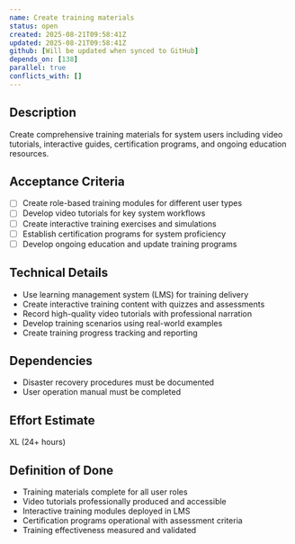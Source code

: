 ```yaml
---
name: Create training materials
status: open
created: 2025-08-21T09:58:41Z
updated: 2025-08-21T09:58:41Z
github: [Will be updated when synced to GitHub]
depends_on: [138]
parallel: true
conflicts_with: []
---
```


## Description
Create comprehensive training materials for system users including video tutorials, interactive guides, certification programs, and ongoing education resources.

## Acceptance Criteria
- [ ] Create role-based training modules for different user types
- [ ] Develop video tutorials for key system workflows
- [ ] Create interactive training exercises and simulations
- [ ] Establish certification programs for system proficiency
- [ ] Develop ongoing education and update training programs

## Technical Details
- Use learning management system (LMS) for training delivery
- Create interactive training content with quizzes and assessments
- Record high-quality video tutorials with professional narration
- Develop training scenarios using real-world examples
- Create training progress tracking and reporting

## Dependencies
- Disaster recovery procedures must be documented
- User operation manual must be completed

## Effort Estimate
XL (24+ hours)

## Definition of Done
- Training materials complete for all user roles
- Video tutorials professionally produced and accessible
- Interactive training modules deployed in LMS
- Certification programs operational with assessment criteria
- Training effectiveness measured and validated